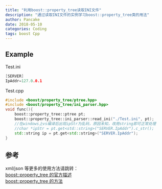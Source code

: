 ```yaml
---
title: "利用boost::property_tree读取INI文件"
description: "通过读取INI文件的实例学习boost::property_tree类的用法"
author: Pancake
date: 2018-05-10
categories: Coding
tags: boost Cpp
---
```


## Example

Test.ini

```cpp
[SERVER]
IpAddr=127.0.0.1
```

Test.cpp

```cpp
#include <boost/property_tree/ptree.hpp>
#include <boost/property_tree/ini_parser.hpp>
void func(){
    boost::property_tree::ptree pt;
    boost::property_tree::ini_parser::read_ini("./Test.ini", pt);
    //在windows上vs编译后出现ipStr为乱码，原因未知，改用string即可正常处理
    //char *ipStr = pt.get<std::string>("SERVER.IpAddr").c_str();
    std::string ip = pt.get<std::string>("SERVER.IpAddr");
}
```

## 参考

xml/json 等更多的使用方法请跳转：  
[boost::property_tree 的官方描述](https://www.boost.org/doc/libs/1_61_0/doc/html/property_tree.html)  
[boost::property_tree 的方法](https://www.boost.org/doc/libs/1_61_0/doc/html/property_tree/reference.html#header.boost.property_tree.ini_parser_hpp)
